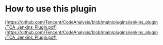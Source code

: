# How to use this plugin

[https://github.com/Tencent/CodeAnalysis/blob/main/plugins/jenkins_plugin/TCA_Jenkins_Plugin.pdf](https://github.com/Tencent/CodeAnalysis/blob/main/plugins/jenkins_plugin/TCA_Jenkins_Plugin.pdf)
